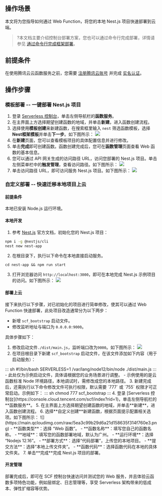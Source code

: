 ## 操作场景

本文将为您指导如何通过 Web Function，将您的本地 Nest.js 项目快速部署到云端。


>?本文档主要介绍控制台部署方案，您也可以通过命令行完成部署，详情请参见 [通过命令行完成框架部署](https://cloud.tencent.com/document/product/583/59439)。


## 前提条件
在使用腾讯云云函数服务之前，您需要 [注册腾讯云账号](https://cloud.tencent.com/register?s_url=https%3A%2F%2Fcloud.tencent.com%2F) 并完成 [实名认证](https://cloud.tencent.com/document/product/378/3629)。



## 操作步骤

### 模板部署 -- 一键部署 Nest.js 项目

1. 登录 [Serverless 控制台](https://console.cloud.tencent.com/scf/index?rid=1)，单击左侧导航栏的**函数服务**。
2. 在主界面上方选择期望创建函数的地域，并单击**新建**，进入函数创建流程。
3. 选择使用**模板创建**来新建函数，在搜索框里输入 `nest` 筛选函数模板，选择**Nest框架模板**并单击**下一步**。如下图所示： 
![](https://main.qcloudimg.com/raw/78fac7caa422b20739c552b210fe820e.png)
4. 在**新建**页面，您可以查看模板项目的具体配置信息并进行修改。
5. 单击**完成**即可创建函数。函数创建完成后，您可在**函数管理**页面查看 Web 函数的基本信息。
6. 您可以通过 API 网关生成的访问路径 URL，访问您部署的 Nest.js 项目。单击左侧菜单栏中的**触发管理**，查看访问路径。如下图所示： 
![](https://main.qcloudimg.com/raw/e451680762dbdb5b427efd168fe2a2c4.png)
7. 单击访问路径 URL，即可访问服务 Nest.js 项目。如下图所示： 
![](https://main.qcloudimg.com/raw/c2d8e3d74650c1a06c23a386bae961b9.png)


### 自定义部署 -- 快速迁移本地项目上云


#### 前提条件

本地已安装 Node.js 运行环境。

#### 本地开发

1. 参考 [Nest.js](https://nestjs.bootcss.com/first-steps) 官方文档，初始化您的 Nest.js 项目：
```sh
npm i -g @nestjs/cli
nest new nest-app
```
2. 在根目录下，执行以下命令在本地直接启动服务。
```shell
cd nest-app && npm run start
```
3. 打开浏览器访问 `http://localhost:3000`，即可在本地完成 Nest.js 示例项目的访问。如下图所示： 
![](https://main.qcloudimg.com/raw/a124e604e2770f73c8293c4bf09b4993.png)

#### 部署上云

接下来执行以下步骤，对已初始化的项目进行简单修改，使其可以通过 Web Function 快速部署，此处项目改造通常分为以下两步：

- 新增 `scf_bootstrap` 启动文件。
- 修改监听地址与端口为 `0.0.0.0:9000`。

具体步骤如下：
1. 修改启动文件`./dist/main.js`，监听端口改为`9000`。如下图所示： 
![](https://main.qcloudimg.com/raw/4f32f01747c5868a89d513f7ff8e91f2.png)
2. 在项目根目录下新建 `scf_bootstrap` 启动文件，在该文件添加如下内容（用于启动服务）：
<dx-codeblock>
:::  sh
#!/bin/bash
SERVERLESS=1 /var/lang/node12/bin/node ./dist/main.js
:::
</dx-codeblock>
 <dx-alert infotype="notice" title="">
- 此处仅为示例启动文件，具体请根据您的业务场景进行调整。
- 示例使用的是云函数标准 Node 环境路径，本地调试时，需修改成您的本地路径。
</dx-alert>
3. 新建完成后，还需执行以下命令修改文件可执行权限，默认需要 `777` 或 `755` 权限才可正常启动。示例如下：
<dx-codeblock>
:::  sh
chmod 777 scf_bootstrap
:::
</dx-codeblock>
4. 登录 [Serverless 控制台](https://console.cloud.tencent.com/scf/index?rid=1)，单击左侧导航栏的**函数服务**。
5. 在主界面上方选择期望创建函数的地域，并单击**新建**，进入函数创建流程。
6. 选择**自定义创建**新建函数，根据页面提示配置相关选项。如下图所示： 
![](https://main.qcloudimg.com/raw/5ea3c99b29d6a21d158635f314f760e3.png)
	- **函数类型**：选择 “Web 函数”。
	- **函数名称**：填写您自己的函数名称。
	- **地域**：填写您的函数部署地域，默认为广州。
	- **运行环境**：选择 “Nodejs 12.16”。
	- **部署方式**：选择“代码部署”，上传您的本地项目。
	- **提交方法**：选择“本地上传文件夹”。
	- **函数代码**：选择函数代码在本地的具体文件夹。
7. 单击**完成**完成 Nest.js 项目的部署。



#### 开发管理
部署完成后，即可在 SCF 控制台快速访问并测试您的 Web 服务，并且体验云函数多项特色功能，例如层绑定、日志管理等，享受 Serverless 架构带来的低成本、弹性扩缩容等优势。
